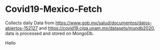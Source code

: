 # Covid19-Mexico-Fetch

Collects daily Data from https://www.gob.mx/salud/documentos/datos-abiertos-152127 and https://covid19.ciga.unam.mx/datasets/mundb2020, data is processed and stored on MongoDb.





















Hello
